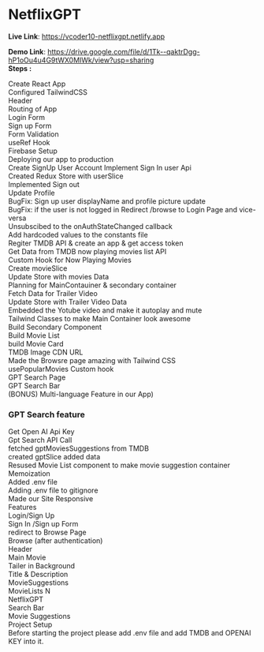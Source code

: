 # NetflixGPT

**Live Link**: https://vcoder10-netflixgpt.netlify.app

**Demo Link**: https://drive.google.com/file/d/1Tk--qaktrDgg-hP1oOu4u4G9tWX0MIWk/view?usp=sharing  
**Steps :**

Create React App  
Configured TailwindCSS  
Header  
Routing of App  
Login Form  
Sign up Form  
Form Validation    
useRef Hook  
Firebase Setup  
Deploying our app to production  
Create SignUp User Account
Implement Sign In user Api  
Created Redux Store with userSlice  
Implemented Sign out  
Update Profile  
BugFix: Sign up user displayName and profile picture update  
BugFix: if the user is not logged in Redirect /browse to Login Page and vice-versa  
Unsubscibed to the onAuthStateChanged callback  
Add hardcoded values to the constants file  
Regiter TMDB API & create an app & get access token  
Get Data from TMDB now playing movies list API  
Custom Hook for Now Playing Movies  
Create movieSlice  
Update Store with movies Data  
Planning for MainContauiner & secondary container  
Fetch Data for Trailer Video  
Update Store with Trailer Video Data  
Embedded the Yotube video and make it autoplay and mute  
Tailwind Classes to make Main Container look awesome  
Build Secondary Component  
Build Movie List  
build Movie Card  
TMDB Image CDN URL  
Made the Browsre page amazing with Tailwind CSS  
usePopularMovies Custom hook  
GPT Search Page  
GPT Search Bar  
(BONUS) Multi-language Feature in our App)  
### GPT Search feature
Get Open AI Api Key  
Gpt Search API Call  
fetched gptMoviesSuggestions from TMDB  
created gptSlice added data  
Resused Movie List component to make movie suggestion container  
Memoization  
Added .env file  
Adding .env file to gitignore  
Made our Site Responsive  
Features  
Login/Sign Up  
Sign In /Sign up Form  
redirect to Browse Page  
Browse (after authentication)  
Header  
Main Movie  
Tailer in Background  
Title & Description  
MovieSuggestions  
MovieLists N  
NetflixGPT  
Search Bar  
Movie Suggestions  
Project Setup  
Before starting the project please add .env file and add TMDB and OPENAI KEY into it.  
